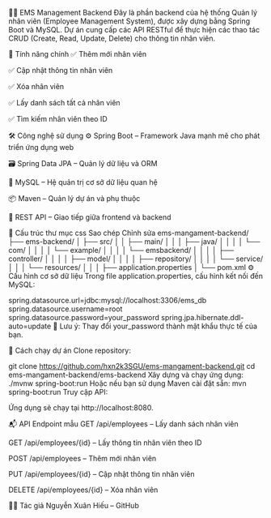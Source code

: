 🧑‍💼 EMS Management Backend
Đây là phần backend của hệ thống Quản lý nhân viên (Employee Management System), được xây dựng bằng Spring Boot và MySQL. Dự án cung cấp các API RESTful để thực hiện các thao tác CRUD (Create, Read, Update, Delete) cho thông tin nhân viên.

🚀 Tính năng chính
✅ Thêm mới nhân viên

✅ Cập nhật thông tin nhân viên

✅ Xóa nhân viên

✅ Lấy danh sách tất cả nhân viên

✅ Tìm kiếm nhân viên theo ID

🛠️ Công nghệ sử dụng
⚙️ Spring Boot – Framework Java mạnh mẽ cho phát triển ứng dụng web

🗃️ Spring Data JPA – Quản lý dữ liệu và ORM

🐬 MySQL – Hệ quản trị cơ sở dữ liệu quan hệ

📦 Maven – Quản lý dự án và phụ thuộc

🔄 REST API – Giao tiếp giữa frontend và backend

📁 Cấu trúc thư mục
css
Sao chép
Chỉnh sửa
ems-mangament-backend/
├── ems-backend/
│   ├── src/
│   │   ├── main/
│   │   │   ├── java/
│   │   │   │   └── com/
│   │   │   │       └── example/
│   │   │   │           └── emsbackend/
│   │   │   │               ├── controller/
│   │   │   │               ├── model/
│   │   │   │               ├── repository/
│   │   │   │               └── service/
│   │   │   └── resources/
│   │   │       ├── application.properties
│   └── pom.xml
⚙️ Cấu hình cơ sở dữ liệu
Trong file application.properties, cấu hình kết nối đến MySQL:

spring.datasource.url=jdbc:mysql://localhost:3306/ems_db
spring.datasource.username=root
spring.datasource.password=your_password
spring.jpa.hibernate.ddl-auto=update
📝 Lưu ý: Thay đổi your_password thành mật khẩu thực tế của bạn.

🧪 Cách chạy dự án
Clone repository:


git clone https://github.com/hxn2k3SGU/ems-mangament-backend.git
cd ems-mangament-backend/ems-backend
Xây dựng và chạy ứng dụng:
./mvnw spring-boot:run
Hoặc nếu bạn sử dụng Maven cài đặt sẵn:
mvn spring-boot:run
Truy cập API:

Ứng dụng sẽ chạy tại http://localhost:8080.

📬 API Endpoint mẫu
GET /api/employees – Lấy danh sách nhân viên

GET /api/employees/{id} – Lấy thông tin nhân viên theo ID

POST /api/employees – Thêm mới nhân viên

PUT /api/employees/{id} – Cập nhật thông tin nhân viên

DELETE /api/employees/{id} – Xóa nhân viên

👨‍💻 Tác giả
Nguyễn Xuân Hiếu – GitHub
